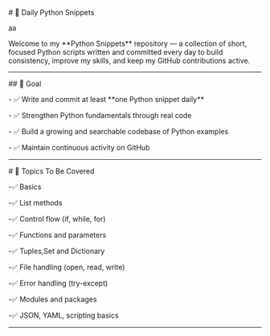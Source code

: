 \# 🐍 Daily Python Snippets

aa

Welcome to my \*\*Python Snippets\*\* repository — a collection of short, focused Python scripts written and committed every day to build consistency, improve my skills, and keep my GitHub contributions active.



---



\## 🎯 Goal



\- ✅ Write and commit at least \*\*one Python snippet daily\*\*

\- ✅ Strengthen Python fundamentals through real code

\- ✅ Build a growing and searchable codebase of Python examples

\- ✅ Maintain continuous activity on GitHub



---



\# 📌 Topics To Be Covered



\-✅ Basics

\-✅ List methods

\-✅ Control flow (if, while, for)

\-✅ Functions and parameters

\-✅ Tuples,Set and Dictionary

\-✅ File handling (open, read, write)

\-✅ Error handling (try-except)

\-✅ Modules and packages

\-✅ JSON, YAML, scripting basics



---








